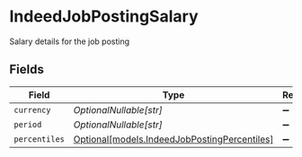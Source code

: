 # IndeedJobPostingSalary

Salary details for the job posting


## Fields

| Field                                                                                    | Type                                                                                     | Required                                                                                 | Description                                                                              |
| ---------------------------------------------------------------------------------------- | ---------------------------------------------------------------------------------------- | ---------------------------------------------------------------------------------------- | ---------------------------------------------------------------------------------------- |
| `currency`                                                                               | *OptionalNullable[str]*                                                                  | :heavy_minus_sign:                                                                       | N/A                                                                                      |
| `period`                                                                                 | *OptionalNullable[str]*                                                                  | :heavy_minus_sign:                                                                       | N/A                                                                                      |
| `percentiles`                                                                            | [Optional[models.IndeedJobPostingPercentiles]](../models/indeedjobpostingpercentiles.md) | :heavy_minus_sign:                                                                       | N/A                                                                                      |
